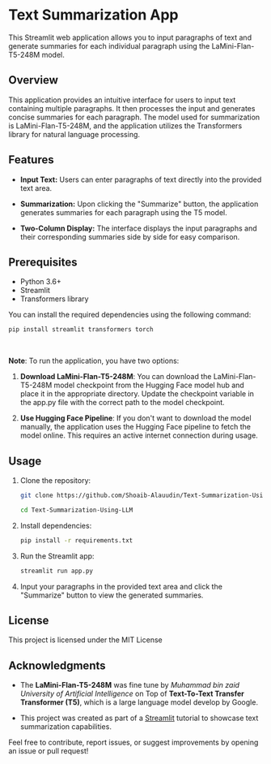 # Text Summarization App

This Streamlit web application allows you to input paragraphs of text and generate summaries for each individual paragraph using the LaMini-Flan-T5-248M model.

## Overview

This application provides an intuitive interface for users to input text containing multiple paragraphs. It then processes the input and generates concise summaries for each paragraph. The model used for summarization is LaMini-Flan-T5-248M, and the application utilizes the Transformers library for natural language processing.

## Features

- **Input Text:** Users can enter paragraphs of text directly into the provided text area.

- **Summarization:** Upon clicking the "Summarize" button, the application generates summaries for each paragraph using the T5 model.

- **Two-Column Display:** The interface displays the input paragraphs and their corresponding summaries side by side for easy comparison.

## Prerequisites

- Python 3.6+
- Streamlit
- Transformers library

You can install the required dependencies using the following command:
```bash
pip install streamlit transformers torch
```

<br>

**Note**: To run the application, you have two options:

1.  **Download LaMini-Flan-T5-248M**: You can download the LaMini-Flan-T5-248M model checkpoint from the Hugging Face model hub and place it in the appropriate directory. Update the checkpoint variable in the app.py file with the correct path to the model checkpoint.

2. **Use Hugging Face Pipeline**: If you don't want to download the model manually, the application uses the Hugging Face pipeline to fetch the model online. This requires an active internet connection during usage.

## Usage
1. Clone the repository:
    ```bash
    git clone https://github.com/Shoaib-Alauudin/Text-Summarization-Using-LLM.git

    cd Text-Summarization-Using-LLM
    ```

2. Install dependencies:
    ```bash
    pip install -r requirements.txt
    ```

3. Run the Streamlit app:
    ```bash
    streamlit run app.py
    ```
4. Input your paragraphs in the provided text area and click the "Summarize" button to view the generated summaries.


## License
This project is licensed under the MIT License

## Acknowledgments
* The **LaMini-Flan-T5-248M** was fine tune by *Muhammad bin zaid University of Artificial Intelligence* on Top of **Text-To-Text Transfer Transformer (T5)**, which is a large language model develop by Google.

* This project was created as part of a [Streamlit](https://streamlit.io) tutorial to showcase text summarization capabilities.


Feel free to contribute, report issues, or suggest improvements by opening an issue or pull request!
